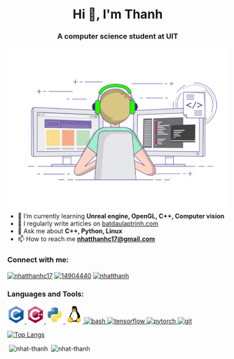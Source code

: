<h1 align="center">Hi 👋, I'm Thanh</h1>
<h3 align="center">A computer science student at UIT</h3>
<img align="right" alt="GIF" src="https://raw.githubusercontent.com/devSouvik/devSouvik/master/gif3.gif" width="500"/>


- 🌱 I’m currently learning **Unreal engine, OpenGL, C++, Computer vision**
- 📝 I regularly write articles on [batdaulaptrinh.com](batdaulaptrinh.com)
- 💬 Ask me about **C++, Python, Linux**
- 📫 How to reach me **nhatthanhc17@gmail.com**

<h3 align="left">Connect with me:</h3>
<p align="left">
    <a href="https://linkedin.com/in/nhatthanhc17" target="blank">
        <img align="center" src="https://raw.githubusercontent.com/rahuldkjain/github-profile-readme-generator/master/src/images/icons/Social/linked-in-alt.svg"
            alt="nhatthanhc17" height="30" width="40" /></a>
    <a href="https://stackoverflow.com/users/14904440" target="blank">
        <img align="center" src="https://raw.githubusercontent.com/rahuldkjain/github-profile-readme-generator/master/src/images/icons/Social/stack-overflow.svg"
            alt="14904440" height="30" width="40" /></a>
    <a href="https://www.hackerrank.com/nhatthanh" target="blank">
        <img align="center" src="https://raw.githubusercontent.com/rahuldkjain/github-profile-readme-generator/master/src/images/icons/Social/hackerrank.svg"
            alt="nhatthanh" height="30" width="40" /></a>
</p>

<h3 align="left">Languages and Tools:</h3>
<p align="left"> 
    <a href="https://www.cprogramming.com/" target="_blank" rel="noreferrer"> 
        <img src="https://raw.githubusercontent.com/devicons/devicon/master/icons/c/c-original.svg" 
             alt="c" width="40" height="40" /> </a> 
    <a href="https://www.w3schools.com/cpp/" target="_blank" rel="noreferrer">
        <img src="https://raw.githubusercontent.com/devicons/devicon/master/icons/cplusplus/cplusplus-original.svg" 
             alt="cplusplus" width="40" height="40" /> </a>
    <a href="https://www.python.org" target="_blank" rel="noreferrer"> 
        <img src="https://raw.githubusercontent.com/devicons/devicon/master/icons/python/python-original.svg"
            alt="python" width="40" height="40" /> </a> 
    <a href="https://www.linux.org/" target="_blank" rel="noreferrer">
        <img src="https://raw.githubusercontent.com/devicons/devicon/master/icons/linux/linux-original.svg" 
             alt="linux" width="40" height="40" /> </a>
   <a href="https://www.gnu.org/software/bash/" target="_blank" rel="noreferrer"> 
        <img src="https://www.vectorlogo.zone/logos/gnu_bash/gnu_bash-icon.svg"
             alt="bash" width="40" height="40" /> </a>
    <a href="https://www.tensorflow.org" target="_blank" rel="noreferrer"> 
        <img src="https://www.vectorlogo.zone/logos/tensorflow/tensorflow-icon.svg" 
             alt="tensorflow" width="40" height="40" /> </a>
    <a href="https://pytorch.org/" target="_blank" rel="noreferrer">
        <img src="https://www.vectorlogo.zone/logos/pytorch/pytorch-icon.svg" 
             alt="pytorch" width="40" height="40" /> </a>
    <a href="https://git-scm.com/" target="_blank" rel="noreferrer"> 
        <img src="https://www.vectorlogo.zone/logos/git-scm/git-scm-icon.svg" 
             alt="git" width="40" height="40" /> </a> 
<!--     <a href="https://opencv.org/" target="_blank" rel="noreferrer"> 
        <img src="https://www.vectorlogo.zone/logos/opencv/opencv-icon.svg" 
             alt="opencv" width="40" height="40" /> </a> -->
<!--     <a href="https://pandas.pydata.org/" target="_blank" rel="noreferrer"> 
        <img src="https://raw.githubusercontent.com/devicons/devicon/2ae2a900d2f041da66e950e4d48052658d850630/icons/pandas/pandas-original.svg" 
             alt="pandas" width="40" height="40" /> </a>  -->
<!--     <a href="https://scikit-learn.org/" target="_blank" rel="noreferrer"> 
        <img src="https://upload.wikimedia.org/wikipedia/commons/0/05/Scikit_learn_logo_small.svg" 
             alt="scikit_learn" width="40" height="40" /> </a>  -->
<!--     <a href="https://www.sqlite.org/" target="_blank" rel="noreferrer"> 
        <img src="https://www.vectorlogo.zone/logos/sqlite/sqlite-icon.svg" 
             alt="sqlite" width="40" height="40" /> </a> -->
<!--     <a href="https://www.microsoft.com/en-us/sql-server" target="_blank" rel="noreferrer"> 
        <img src="https://www.svgrepo.com/show/303229/microsoft-sql-server-logo.svg" 
             alt="mssql" width="40" height="40" /> </a> -->

</p>


[![Top Langs](https://github-readme-stats.vercel.app/api/top-langs/?username=nhat-thanh&hide=jupyter%20notebook,javascript,go,css&layout=compact&langs_count=4)](https://github.com/anuraghazra/github-readme-stats)


<p>&nbsp;<img align="center" src="https://github-readme-stats.vercel.app/api?username=nhat-thanh&show_icons=true&locale=en"
        alt="nhat-thanh" />
    &nbsp;<img align="center" src="https://github-readme-streak-stats.herokuapp.com/?user=nhat-thanh&" alt="nhat-thanh" /></p>
